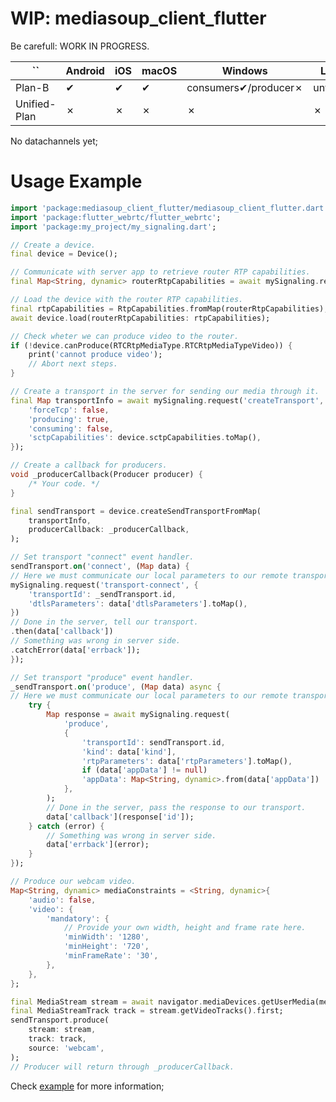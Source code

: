 # WIP: mediasoup_client_flutter

Be carefull: WORK IN PROGRESS.

| ``           | Android | iOS      | macOS    | Windows              | Linux    | Web |
| ------------ | ------- | -------- | -------- | -------------------- | -------- | --- |
| Plan-B       | ✔       | ✔ | ✔ | consumers✔/producer✗ | untested | ✗   |
| Unified-Plan | ✗       | ✗        | ✗        | ✗                    | ✗        | ✗   |

No datachannels yet;

# Usage Example

```dart
import 'package:mediasoup_client_flutter/mediasoup_client_flutter.dart';
import 'package:flutter_webrtc/flutter_webrtc';
import 'package:my_project/my_signaling.dart';

// Create a device.
final device = Device();

// Communicate with server app to retrieve router RTP capabilities.
final Map<String, dynamic> routerRtpCapabilities = await mySignaling.request('getRouterCapabilities');

// Load the device with the router RTP capabilities.
final rtpCapabilities = RtpCapabilities.fromMap(routerRtpCapabilities);
await device.load(routerRtpCapabilities: rtpCapabilities);

// Check wheter we can produce video to the router.
if (!device.canProduce(RTCRtpMediaType.RTCRtpMediaTypeVideo)) {
    print('cannot produce video');
    // Abort next steps.
}

// Create a transport in the server for sending our media through it.
final Map transportInfo = await mySignaling.request('createTransport', {
    'forceTcp': false,
    'producing': true,
    'consuming': false,
    'sctpCapabilities': device.sctpCapabilities.toMap(),
});

// Create a callback for producers.
void _producerCallback(Producer producer) {
    /* Your code. */
}

final sendTransport = device.createSendTransportFromMap(
    transportInfo,
    producerCallback: _producerCallback,
);

// Set transport "connect" event handler.
sendTransport.on('connect', (Map data) {
// Here we must communicate our local parameters to our remote transport.
mySignaling.request('transport-connect', {
    'transportId': _sendTransport.id,
    'dtlsParameters': data['dtlsParameters'].toMap(),
})
// Done in the server, tell our transport.
.then(data['callback'])
// Something was wrong in server side.
.catchError(data['errback']);
});

// Set transport "produce" event handler.
_sendTransport.on('produce', (Map data) async {
// Here we must communicate our local parameters to our remote transport.
    try {
        Map response = await mySignaling.request(
            'produce',
            {
                'transportId': sendTransport.id,
                'kind': data['kind'],
                'rtpParameters': data['rtpParameters'].toMap(),
                if (data['appData'] != null)
                'appData': Map<String, dynamic>.from(data['appData'])
            },
        );
        // Done in the server, pass the response to our transport.
        data['callback'](response['id']);
    } catch (error) {
        // Something was wrong in server side.
        data['errback'](error);
    }
});

// Produce our webcam video.
Map<String, dynamic> mediaConstraints = <String, dynamic>{
    'audio': false,
    'video': {
        'mandatory': {
            // Provide your own width, height and frame rate here.
            'minWidth': '1280', 
            'minHeight': '720',
            'minFrameRate': '30',
        },
    },
};

final MediaStream stream = await navigator.mediaDevices.getUserMedia(mediaConstraints);
final MediaStreamTrack track = stream.getVideoTracks().first;
sendTransport.produce(
    stream: stream,
    track: track,
    source: 'webcam',
);
// Producer will return through _producerCallback.
```

Check [example](https://github.com/Blancduman/mediasoup-client-flutter/tree/main/example) for more information;

